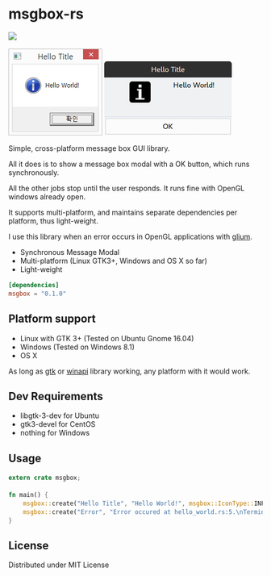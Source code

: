 # msgbox-rs

[![](http://meritbadge.herokuapp.com/msgbox)](https://crates.io/crates/msgbox)

![Example for windows](examples/hello_world_windows.png?raw=true "Example for windows")
![Example for Linux](examples/hello_world_linux.png?raw=true "Example for linux")

Simple, cross-platform message box GUI library.

All it does is to show a message box modal with a OK button, which runs synchronously.

All the other jobs stop until the user responds.
It runs fine with OpenGL windows already open.

It supports multi-platform, and maintains separate dependencies per platform, thus light-weight.

I use this library when an error occurs in OpenGL applications with [glium](https://github.com/tomaka/glium).

 - Synchronous Message Modal
 - Multi-platform (Linux GTK3+, Windows and OS X so far)
 - Light-weight

```toml
[dependencies]
msgbox = "0.1.0"
```

## Platform support
* Linux with GTK 3+ (Tested on Ubuntu Gnome 16.04)
* Windows (Tested on Windows 8.1)
* OS X

As long as [gtk](https://github.com/gtk-rs/gtk) or [winapi](https://github.com/retep998/winapi-rs) library working, any platform with it would work.

## Dev Requirements
* libgtk-3-dev for Ubuntu
* gtk3-devel for CentOS
* nothing for Windows

## Usage

```rust
extern crate msgbox;

fn main() {
    msgbox::create("Hello Title", "Hello World!", msgbox::IconType::INFO);
    msgbox::create("Error", "Error occured at hello_world.rs:5.\nTerminating..", msgbox::IconType::ERROR);
}
```

## License
Distributed under MIT License
